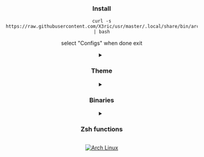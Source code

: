 <div align="center">

### Install
  
```
curl -s https://raw.githubusercontent.com/X3ric/usr/master/.local/share/bin/archx | bash
```
select "Configs" when done exit 
  
<details>
  
<summary><h3>Theme</h3></summary>

GTK theme: `darkarch` based on [`Adwaita Amoled`](https://www.gnome-look.org/p/1553851)

Cursor: [`cz-Hickson-Black`](https://www.gnome-look.org/p/1503665) 

Icons: [`Papirus`](https://github.com/PapirusDevelopmentTeam/papirus-icon-theme)


</details>
<details>
<summary><h3>Binaries</h3></summary>

`archx`: Archx installer/updater for the [`X3ric/usr`](https://github.com/X3ric/usr).

</details>
<details>
<summary><h3>Zsh functions</h3></summary>

`plugins` command to toggle source of .zsh files in ./config/zsh/Plugins folder

`themeset` command to switch awesome theme

`ytm-dl` command that use [yt-dlp](https://github.com/yt-dlp/yt-dlp) to download MP3 files with thumbnails.

`walset -w` command to select awesome wallpaper

`walset -wc` theme based on selected wallpaper
  
`xrandr-set` command to set primary display permanently
  
`setwm` command to change wm in xinitrc
  
`start` command to startx also permit "start $wm" to start the wanted wm in the tty
  
`record` command to pick a region and record a video

`explain` command to explain functions,aliases run with nothing to view functions info autoexplained.

and much more showed by explain...

</details>
<p align="center">
</p><a href="https://archlinux.org"><img alt="Arch Linux" src="https://img.shields.io/badge/Arch_Linux-1793D1?style=for-the-badge&logo=arch-linux&logoColor=D9E0EE&color=000000&labelColor=97A4E2"/></a><br>
